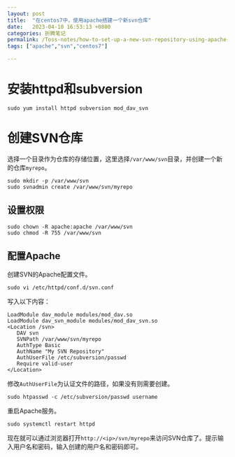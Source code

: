 ```yaml
---
layout: post
title:  "在centos7中，使用apache搭建一个新svn仓库"
date:   2023-04-10 16:53:13 +0800
categories: 折腾笔记
permalink: /Toss-notes/how-to-set-up-a-new-svn-repository-using-apache-on-centos-7.html
tags: ["apache","svn","centos7"]

---
```


# 安装httpd和subversion

```
sudo yum install httpd subversion mod_dav_svn
```

# 创建SVN仓库

选择一个目录作为仓库的存储位置，这里选择`/var/www/svn`目录，并创建一个新的仓库`myrepo`。

```
sudo mkdir -p /var/www/svn
sudo svnadmin create /var/www/svn/myrepo
```

## 设置权限

```
sudo chown -R apache:apache /var/www/svn
sudo chmod -R 755 /var/www/svn
```

## 配置Apache

创建SVN的Apache配置文件。

```
sudo vi /etc/httpd/conf.d/svn.conf
```

写入以下内容：

```
LoadModule dav_module modules/mod_dav.so
LoadModule dav_svn_module modules/mod_dav_svn.so
<Location /svn>
   DAV svn
   SVNPath /var/www/svn/myrepo
   AuthType Basic
   AuthName "My SVN Repository"
   AuthUserFile /etc/subversion/passwd
   Require valid-user
</Location>
```

修改`AuthUserFile`为认证文件的路径，如果没有则需要创建。

```
sudo htpasswd -c /etc/subversion/passwd username
```

重启Apache服务。

```
sudo systemctl restart httpd
```

现在就可以通过浏览器打开`http://<ip>/svn/myrepo`来访问SVN仓库了。提示输入用户名和密码，输入创建的用户名和密码即可。